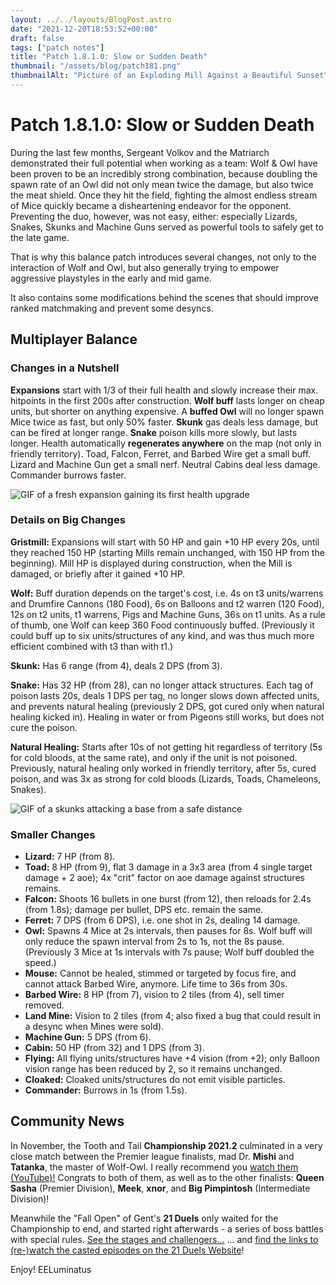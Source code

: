 ```yaml
---
layout: ../../layouts/BlogPost.astro
date: "2021-12-20T18:53:52+00:00"
draft: false
tags: ["patch notes"]
title: "Patch 1.8.1.0: Slow or Sudden Death"
thumbnail: "/assets/blog/patch181.png"
thumbnailAlt: "Picture of an Exploding Mill Against a Beautiful Sunset"
---
```


# Patch 1.8.1.0: Slow or Sudden Death

During the last few months, Sergeant Volkov and the Matriarch demonstrated their full potential when working as a team: Wolf & Owl have been proven to be an incredibly strong combination, because doubling the spawn rate of an Owl did not only mean twice the damage, but also twice the meat shield. Once they hit the field, fighting the almost endless stream of Mice quickly became a disheartening endeavor for the opponent. Preventing the duo, however, was not easy, either: especially Lizards, Snakes, Skunks and Machine Guns served as powerful tools to safely get to the late game.

That is why this balance patch introduces several changes, not only to the interaction of Wolf and Owl, but also generally trying to empower aggressive playstyles in the early and mid game.

It also contains some modifications behind the scenes that should improve ranked matchmaking and prevent some desyncs.

## Multiplayer Balance

### Changes in a Nutshell

**Expansions** start with 1/3 of their full health and slowly increase their max. hitpoints in the first 200s after construction.
**Wolf buff** lasts longer on cheap units, but shorter on anything expensive. A **buffed Owl** will no longer spawn Mice twice as fast, but only 50% faster.
**Skunk** gas deals less damage, but can be fired at longer range. **Snake** poison kills more slowly, but lasts longer.
Health automatically **regenerates anywhere** on the map (not only in friendly territory).
Toad, Falcon, Ferret, and Barbed Wire get a small buff.
Lizard and Machine Gun get a small nerf.
Neutral Cabins deal less damage.
Commander burrows faster.

![GIF of a fresh expansion gaining its first health upgrade](https://i.imgur.com/dA4Sm5R.gif)

### Details on Big Changes

**Gristmill:** Expansions will start with 50 HP and gain +10 HP every 20s, until they reached 150 HP (starting Mills remain unchanged, with 150 HP from the beginning). Mill HP is displayed during construction, when the Mill is damaged, or briefly after it gained +10 HP.

**Wolf:** Buff duration depends on the target's cost, i.e. 4s on t3 units/warrens and Drumfire Cannons (180 Food), 6s on Balloons and t2 warren (120 Food), 12s on t2 units, t1 warrens, Pigs and Machine Guns, 36s on t1 units. As a rule of thumb, one Wolf can keep 360 Food continuously buffed. (Previously it could buff up to six units/structures of any kind, and was thus much more efficient combined with t3 than with t1.)

**Skunk:** Has 6 range (from 4), deals 2 DPS (from 3).

**Snake:** Has 32 HP (from 28), can no longer attack structures. Each tag of poison lasts 20s, deals 1 DPS per tag, no longer slows down affected units, and prevents natural healing (previously 2 DPS, got cured only when natural healing kicked in). Healing in water or from Pigeons still works, but does not cure the poison.

**Natural Healing:** Starts after 10s of not getting hit regardless of territory (5s for cold bloods, at the same rate), and only if the unit is not poisoned. Previously, natural healing only worked in friendly territory, after 5s, cured poison, and was 3x as strong for cold bloods (Lizards, Toads, Chameleons, Snakes).

![GIF of a skunks attacking a base from a safe distance](https://i.imgur.com/W7wxeoa.gif)

### Smaller Changes

- **Lizard:** 7 HP (from 8).
- **Toad:** 8 HP (from 9), flat 3 damage in a 3x3 area (from 4 single target damage + 2 aoe); 4x "crit" factor on aoe damage against structures remains.
- **Falcon:** Shoots 16 bullets in one burst (from 12), then reloads for 2.4s (from 1.8s); damage per bullet, DPS etc. remain the same.
- **Ferret:** 7 DPS (from 6 DPS), i.e. one shot in 2s, dealing 14 damage.
- **Owl:** Spawns 4 Mice at 2s intervals, then pauses for 8s. Wolf buff will only reduce the spawn interval from 2s to 1s, not the 8s pause. (Previously 3 Mice at 1s intervals with 7s pause; Wolf buff doubled the speed.)
- **Mouse:** Cannot be healed, stimmed or targeted by focus fire, and cannot attack Barbed Wire, anymore. Life time to 36s from 30s.
- **Barbed Wire:** 8 HP (from 7), vision to 2 tiles (from 4), sell timer removed.
- **Land Mine:** Vision to 2 tiles (from 4; also fixed a bug that could result in a desync when Mines were sold).
- **Machine Gun:** 5 DPS (from 6).
- **Cabin:** 50 HP (from 32) and 1 DPS (from 3).
- **Flying:** All flying units/structures have +4 vision (from +2); only Balloon vision range has been reduced by 2, so it remains unchanged.
- **Cloaked:** Cloaked units/structures do not emit visible particles.
- **Commander:** Burrows in 1s (from 1.5s).

## Community News

In November, the Tooth and Tail **Championship 2021.2** culminated in a very close match between the Premier league finalists, mad Dr. **Mishi** and **Tatanka**, the master of Wolf-Owl. I really recommend you [watch them (YouTube)!](https://www.youtube.com/watch?v=DgAcMDAzeH0)
Congrats to both of them, as well as to the other finalists: **Queen Sasha** (Premier Division), **Meek**, **xnor**, and **Big Pimpintosh** (Intermediate Division)!

Meanwhile the "Fall Open" of Gent's **21 Duels** only waited for the Championship to end, and started right afterwards - a series of boss battles with special rules.
[See the stages and challengers...](https://21duels.delamarche.com/index.php?controller=tourney&task=stage)
... and [find the links to (re-)watch the casted episodes on the 21 Duels Website](https://21duels.delamarche.com/index.php?controller=episode&task=index&id=3)!

Enjoy!
EELuminatus

